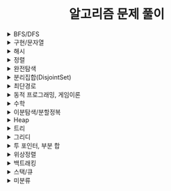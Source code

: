 <div align="center"> 

# 알고리즘 문제 풀이
</div>

<details>
<summary>BFS/DFS</summary>
<div markdown="1"> 
<a href="https://www.acmicpc.net/problem/1012">유기농 배추</a>  
<a href="https://www.acmicpc.net/problem/1260">DFS와 BFS</a>  
<a href="https://www.acmicpc.net/problem/1697">숨바꼭질</a>         
<a href="https://www.acmicpc.net/problem/1743">음식물 피하기</a>
<a href="https://www.acmicpc.net/problem/1987">알파벳</a>
<a href="https://www.acmicpc.net/problem/2178">미로 탐색</a>        
<a href="https://www.acmicpc.net/problem/2606">바이러스</a>         
<a href="https://www.acmicpc.net/problem/2667">단지번호 붙이기</a>
<a href="https://www.acmicpc.net/problem/7569">토마토</a> 
<a href="https://www.acmicpc.net/problem/7576">토마토</a>    
<a href="https://www.acmicpc.net/problem/11724">연결 요소의 개수</a>      
<a href="https://www.acmicpc.net/problem/11725">트리의 부모 찾기</a>     
<a href="https://programmers.co.kr/learn/courses/30/lessons/43165">타겟 넘버</a>     
</div>
</details>
<details>
<summary>구현/문자열</summary>
<div markdown="2">    
<a href="https://www.acmicpc.net/problem/1152">단어의 개수</a> 
<a href="https://www.acmicpc.net/problem/1157">단어 공부</a>  
<a href="https://www.acmicpc.net/problem/1316">그룹 단어 체커</a> 
<a href="https://www.acmicpc.net/problem/9093">단어 뒤집기</a>  
<a href="https://www.acmicpc.net/problem/9342">염색체</a>  
<a href="https://programmers.co.kr/learn/courses/30/lessons/81301">숫자 문자열과 영단어</a>   
</div>
</details>
<details>
<summary>해시</summary>
<div markdown="3">   
<a href="https://www.acmicpc.net/problem/1620">나는야 포켓몬 마스터 이다솜</a>  
<a href="https://www.acmicpc.net/problem/1764">듣보잡</a> 
<a href="https://www.acmicpc.net/problem/11652">카드</a>  
</div>
</details>
<details>
<summary>정렬</summary>
<div markdown="4">   
<a href="https://www.acmicpc.net/problem/2750">수 정렬하기</a> 
<a href="https://www.acmicpc.net/problem/2751">수 정렬하기2</a> 
<a href="https://www.acmicpc.net/problem/10989">수 정렬하기3</a>      
</div>
</details>
<details>
<summary>완전탐색</summary>
<div markdown="5">
<a href="https://www.acmicpc.net/problem/14500">테트로미노</a> 
</div>
</details>
<details>
<summary>분리집합(DisjointSet)</summary>
<div markdown="6">
<a href="https://www.acmicpc.net/problem/1043">거짓말</a>      
<a href="https://www.acmicpc.net/problem/1717">집합의 표현</a>
<a href="https://www.acmicpc.net/problem/4195">친구 네트워크</a>
<a href="https://www.acmicpc.net/problem/1976">여행가자</a>
</div>
</details>
<details>
<summary>최단경로</summary>
<div markdown="7">     
<a href="https://www.acmicpc.net/problem/1753">최단경로</a>
</div>
</details>
<details>
<summary>동적 프로그래밍, 게임이론</summary>
<div markdown="8">    
<a href="https://www.acmicpc.net/problem/1003">피보나치 함수</a>
<a href="https://www.acmicpc.net/problem/1010">다리 놓기</a>
<a href="https://www.acmicpc.net/problem/1149">RGB 거리</a>  
<a href="https://www.acmicpc.net/problem/1463">1로 만들기</a>
<a href="https://www.acmicpc.net/problem/1932">정수 삼각형</a>   
<a href="https://www.acmicpc.net/problem/1932">설탕 배달</a>
<a href="https://www.acmicpc.net/problem/9095">1, 2, 3 더하기</a>
<a href="https://www.acmicpc.net/problem/9461">파도반수열</a>
<a href="https://www.acmicpc.net/problem/9655">돌 게임</a>
<a href="https://www.acmicpc.net/problem/9656">돌 게임2</a>
<a href="https://www.acmicpc.net/problem/9657">돌 게임3</a>
<a href="https://www.acmicpc.net/problem/11062">카드 게임</a>
<a href="https://www.acmicpc.net/problem/12865">평범한 배낭</a>
</div>
</details>
<details>
<summary>수학</summary>
<div markdown="9">
<a href="https://www.acmicpc.net/problem/1929">소수 구하기</a> 
<a href="https://www.acmicpc.net/problem/9613">GCD 합</a>      
</div>
</details>
<details>
<summary>이분탐색/분할정복</summary>
<div markdown="10">
<a href="https://www.acmicpc.net/problem/1074">Z</a>  
<a href="https://www.acmicpc.net/problem/1920">수 찾기</a>  
<a href="https://www.acmicpc.net/problem/2110">공유기 탐색</a>  
<a href="https://www.acmicpc.net/problem/2630">색종이 만들기</a>  
<a href="https://programmers.co.kr/learn/courses/30/lessons/68936">쿼드압축 후 개수 세기</a>   
<a href="https://softeer.ai/practice/info.do?idx=1&eid=1204">슈퍼컴퓨터 클러스터</a>             
</div>
</details>
<details>
<summary>Heap</summary>
<div markdown="11">   
<a href="https://www.acmicpc.net/problem/1927">최소 힙</a>  
<a href="https://www.acmicpc.net/problem/11279">최대 힙</a>  
<a href="https://programmers.co.kr/learn/courses/30/lessons/42626">더 맵게</a>       
</div>
</details>
<details>
<summary>트리</summary>
<div markdown="12">  
<a href="https://www.acmicpc.net/problem/1068">트리</a>
<a href="https://www.acmicpc.net/problem/1197">최소 스패닝 트리</a>  
<a href="https://www.acmicpc.net/problem/1991">트리 순회</a> 
<a href="https://www.acmicpc.net/problem/6416">트리인가?</a>
<a href="https://softeer.ai/practice/info.do?idx=1&eid=1256">업무 처리</a>  
</div>
</details>
<details>
<summary>그리디</summary>
<div markdown="13">
<a href="https://www.acmicpc.net/problem/1931">회의실 배정</a>     
<a href="https://www.acmicpc.net/problem/11047">동전 0</a>     
<a href="https://www.acmicpc.net/problem/11399">ATM</a>   
<a href="https://www.acmicpc.net/problem/13305">주유소</a> 
<a href="https://softeer.ai/practice/info.do?idx=1&eid=395">금고 털이</a>   
</div>
</details>
<details>
<summary>투 포인터, 부분 합</summary>
<div markdown="13">  
<a href="https://www.acmicpc.net/problem/1806">부분합</a>  
<a href="https://www.acmicpc.net/problem/2003">수들의 합 2</a>
<a href="https://www.acmicpc.net/problem/2467">용액</a>
<a href="https://www.acmicpc.net/problem/2531">회전 초밥</a>     
<a href="https://www.acmicpc.net/problem/11728">배열 합치기</a>  
<a href="https://softeer.ai/practice/info.do?idx=1&eid=654">통근버스 출발순서 검증하기</a>         
</div>
</details>
<details>
<summary>위상정렬</summary>
<div markdown="14">  
<a href="https://www.acmicpc.net/problem/2252">줄 세우기</a>      
<a href="https://www.acmicpc.net/problem/1005">ACMCRAFT</a>       
</div>
</details>
<details>
<summary>백트래킹</summary>
<div markdown="15">  
<a href="https://www.acmicpc.net/problem/15654">N과 M(5)</a>           
</div>
</details>
<details>
<summary>스택/큐</summary>
<div markdown="16">  
<a href="https://www.acmicpc.net/problem/1874">스택 수열</a>     
<a href="https://www.acmicpc.net/problem/1935">후기 표기식2</a>   
<a href="https://www.acmicpc.net/problem/2346">풍선 터뜨리기</a>   
<a href="https://www.acmicpc.net/problem/9012">괄호</a>
<a href="https://www.acmicpc.net/problem/10799">쇠 막대기</a> 
<a href="https://www.acmicpc.net/problem/10828">스택</a>     
</div>
</details>
<details>
<summary>미분류</summary>
<div markdown="17">  
<a>SWEA 두 전구</a>      
</div>
</details>